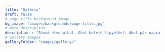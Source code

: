```yaml
---
title: "Galéria"
draft: false
# page title background image
bg_image: "images/backgrounds/page-title.jpg"
# meta description
description : "Ahová elvonulhat. Ahol befelé figyelhet. Ahol pár napra maga mögött hagyhatja a város zaját, a rohanást, a stresszt. Szeretettel várjuk!"
# Gallery images
galleryFolder: "images/gallery/"
---
```

